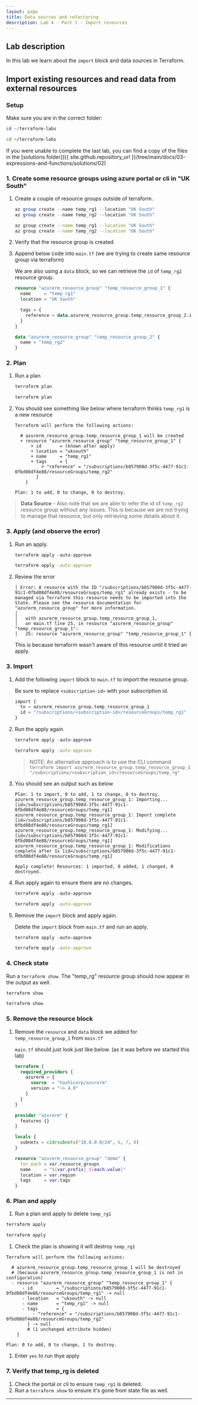 ```yaml
---
layout: page
title: Data sources and refactoring
description: Lab 4 - Part 1 - Import resources
---
```


## Lab description

In this lab we learn about the `import` block and data sources in Terraform.

## Import existing resources and read data from external resources

### Setup

Make sure you are in the correct folder:

```powershell
cd ~/terraform-labs
```

```bash
cd ~/terraform-labs
```

If you were unable to complete the last lab, you can find a copy of the files in the [solutions folder]({{ site.github.repository_url }}/tree/main/docs/03-expressions-and-functions/solutions/02)

### 1. Create some resource groups using azure portal or cli in "UK South"

1. Create a couple of resource groups outside of terraform.

    ```powershell
    az group create --name temp_rg1 --location "UK South"
    az group create --name temp_rg2 --location "UK South"
    ```

    ```bash
    az group create --name temp_rg1 --location "UK South"
    az group create --name temp_rg2 --location "UK South"
    ```

2. Verify that the resource group is created

3. Append below code into `main.tf` (we are trying to create same resource group via terraform)

    We are also using a `data` block, so we can retrieve the `id` of `temp_rg2` resource group.

    ```terraform
    resource "azurerm_resource_group" "temp_resource_group_1" {
      name     = "temp_rg1"
      location = "UK South"
    
      tags = {
        reference = data.azurerm_resource_group.temp_resource_group_2.id
      }
    }
    
    data "azurerm_resource_group" "temp_resource_group_2" {
      name = "temp_rg2"
    }
    ```

### 2. Plan

1. Run a plan

    ```powershell
    terraform plan
    ```

    ```bash
    terraform plan
    ```

2. You should see something like below where terraform thinks `temp_rg1` is a new resource

    ```text
    Terraform will perform the following actions:
    
      # azurerm_resource_group.temp_resource_group_1 will be created
      + resource "azurerm_resource_group" "temp_resource_group_1" {
          + id       = (known after apply)
          + location = "uksouth"
          + name     = "temp_rg1"
          + tags     = {
              + "reference" = "/subscriptions/b857908d-3f5c-4477-91c1-0fbd08df4e88/resourceGroups/temp_rg2"
            }
        }
    
    Plan: 1 to add, 0 to change, 0 to destroy.
    ```

> **Data Source** - Also note that we are able to refer the id of `temp_rg2` resource group without any issues. This is because we are not trying to manage that resource, but only retrieving some details about it.

### 3. Apply (and observe the error)

1. Run an apply.

    ```powershell
    terraform apply -auto-approve
    ```

    ```bash
    terraform apply -auto-approve
    ```

2. Review the error

    ```text
    │ Error: A resource with the ID "/subscriptions/b857908d-3f5c-4477-91c1-0fbd08df4e88/resourceGroups/temp_rg1" already exists - to be managed via Terraform this resource needs to be imported into the State. Please see the resource documentation for "azurerm_resource_group" for more information.
    │
    │   with azurerm_resource_group.temp_resource_group_1,
    │   on main.tf line 25, in resource "azurerm_resource_group" "temp_resource_group_1":
    │   25: resource "azurerm_resource_group" "temp_resource_group_1" {
    ```
  
    This is because terraform wasn't aware of this resource until it tried an apply.

### 3. Import

1. Add the following  `import` block to `main.tf` to import the resource group.

    Be sure to replace `<subscription-id>` with your subscription id.

    ```terraform
    import {
      to = azurerm_resource_group.temp_resource_group_1
      id = "/subscriptions/<subscription-id>/resourceGroups/temp_rg1"
    }
    ```

2. Run the apply again

    ```powershell
    terraform apply -auto-approve
    ```

    ```bash
    terraform apply -auto-approve
    ```

    > NOTE: An alternative approach is to use the CLI command `terraform import azurerm_resource_group.temp_resource_group_1 "/subscriptions/<subscription_id>/resourceGroups/temp_rg"`

3. You should see an output such as below

    ```text
    Plan: 1 to import, 0 to add, 1 to change, 0 to destroy.
    azurerm_resource_group.temp_resource_group_1: Importing... [id=/subscriptions/b857908d-3f5c-4477-91c1-0fbd08df4e88/resourceGroups/temp_rg1]
    azurerm_resource_group.temp_resource_group_1: Import complete [id=/subscriptions/b857908d-3f5c-4477-91c1-0fbd08df4e88/resourceGroups/temp_rg1]
    azurerm_resource_group.temp_resource_group_1: Modifying... [id=/subscriptions/b857908d-3f5c-4477-91c1-0fbd08df4e88/resourceGroups/temp_rg1]
    azurerm_resource_group.temp_resource_group_1: Modifications complete after 1s [id=/subscriptions/b857908d-3f5c-4477-91c1-0fbd08df4e88/resourceGroups/temp_rg1]
    
    Apply complete! Resources: 1 imported, 0 added, 1 changed, 0 destroyed.
    ```

4. Run apply again to ensure there are no changes.

    ```powershell
    terraform apply -auto-approve
    ```

    ```bash
    terraform apply -auto-approve
    ```

5. Remove the `import` block and apply again.

    Delete the `import` block from `main.tf` and run an apply.

    ```powershell
    terraform apply -auto-approve
    ```

    ```bash
    terraform apply -auto-approve
    ```

### 4. Check state

Run a `terraform show`. The "temp_rg" resource group should now appear in the output as well.

```powershell
terraform show
```

```bash
terraform show
```

### 5. Remove the resource block

1. Remove the `resource` and `data` block we added for `temp_resource_group_1` from `main.tf`

    `main.tf` should just look just like below. (as it was before we started this lab)

    ```terraform
    terraform {
      required_providers {
        azurerm = {
          source  = "hashicorp/azurerm"
          version = "~> 4.0"
        }
      }
    }
    
    provider "azurerm" {
      features {}
    }
    
    locals {
      subnets = cidrsubnets("10.0.0.0/24", 6, 7, 8)
    }
    
    resource "azurerm_resource_group" "demo" {
      for_each = var.resource_groups
      name     = "${var.prefix}_${each.value}"
      location = var.region
      tags     = var.tags
    }
    ```

### 6. Plan and apply

1. Run a plan and apply to delete `temp_rg1`

  ```powershell
  terraform apply
  ```

  ```bash
  terraform apply
  ```

1. Check the plan is showing it will destroy `temp_rg1`

  ```text
  Terraform will perform the following actions:
  
    # azurerm_resource_group.temp_resource_group_1 will be destroyed
    # (because azurerm_resource_group.temp_resource_group_1 is not in configuration)
    - resource "azurerm_resource_group" "temp_resource_group_1" {
        - id         = "/subscriptions/b857908d-3f5c-4477-91c1-0fbd08df4e88/resourceGroups/temp_rg1" -> null
        - location   = "uksouth" -> null
        - name       = "temp_rg1" -> null
        - tags       = {
            - "reference" = "/subscriptions/b857908d-3f5c-4477-91c1-0fbd08df4e88/resourceGroups/temp_rg2"
          } -> null
          # (1 unchanged attribute hidden)
      }
  
  Plan: 0 to add, 0 to change, 1 to destroy.
  ```

1. Enter `yes` to run thye apply

### 7. Verify that temp_rg is deleted

1. Check the portal or cli to ensure `temp_rg1` is deleted.
1. Run a `terraform show` to ensure it's gone from state file as well.

---
